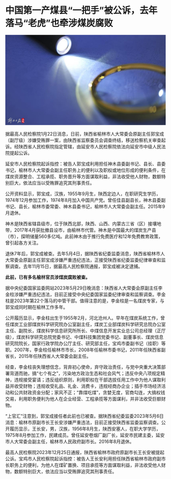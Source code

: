 # 中国第一产煤县“一把手”被公诉，去年落马“老虎”也牵涉煤炭腐败

![c38199d5fb6ccf2b87594cbe030e1213.jpg](https://raw.githubusercontent.com/qqhsx/qqnews_image/main/2024/01/22/中国第一产煤县“一把手”被公诉，去年落马“老虎”也牵涉煤炭腐败/c38199d5fb6ccf2b87594cbe030e1213.jpg)

据最高人民检察院1月22日消息，日前，陕西省榆林市人大常委会原副主任郭宝成（副厅级）涉嫌受贿罪一案，由陕西省监察委员会调查终结，移送检察机关审查起诉。经陕西省人民检察院指定管辖，由延安市人民检察院依法向延安市中级人民法院提起公诉。

延安市人民检察院起诉指控：被告人郭宝成利用担任神木县委副书记、县长、县委书记，榆林市人大常委会副主任职务上的便利以及职权或地位形成的便利条件，在煤炭资源整合、工程承揽、职务晋升等方面谋取利益，非法收受他人财物，数额特别巨大，依法应当以受贿罪追究其刑事责任。

公开资料显示，郭宝成，汉族，1955年9月生，陕西定边人，在职研究生学历，1974年12月参加工作，1974年8月加入中国共产党。曾任佳县副县长，神木县委副书记、县长，榆林市委常委、神木县委书记，榆林市人大常委会副主任。2015年9月退休。

神木是陕西省辖县级市，位于陕西北部，陕西、山西、内蒙古三省（区）接壤地带，2017年4月获批撤县设市，由榆林市代管。神木是中国最大的煤炭生产县（市），探明储量560多亿吨。此前神木由于推行免费医疗和12年免费教育政策，曾引起各方关注。

退休7年后，郭宝成被查。去年5月4日，据陕西省纪委监委消息，陕西省榆林市人大常委会原副主任郭宝成涉嫌严重违纪违法，正接受陕西省纪委监委纪律审查和监察调查。去年11月15日，据最高人民检察院通报，郭宝成被决定逮捕。

**此前，已有多名榆林官员涉煤炭腐败被查。**

据中央纪委国家监委网站2023年5月29日晚消息：陕西省人大常委会原副主任李金柱涉嫌严重违纪违法，目前正接受中央纪委国家监委纪律审查和监察调查。李金柱是2023年第22个落马的中管干部。值得注意的是，李金柱是一名煤炭专家，与郭宝成同时期在榆林工作多年。

公开履历显示，李金柱出生于1955年2月，河北沧州人。早年在煤炭系统工作，曾任煤炭工业部煤炭科学研究院办公室副主任，煤炭工业部煤炭科学研究总院办公室主任、副院长，煤炭科学信息研究所所长、中煤信息开发实业总公司总经理（正厅级），煤炭科学研究总院党委书记、中煤科技集团党委书记、副董事长、煤炭信息研究院院长，国家行政学院办公厅主任、研究部主任，宝鸡市委副书记（挂职）等职。2007年，李金柱任榆林市市长，2008年任榆林市委书记，2011年任陕西省副省长，2015年任陕西省人大常委会副主任。

经查，李金柱丧失理想信念，背弃初心使命，弃守政治责任，与党中央重大决策部署背道而驰，搞“七个有之”，污染地方政治生态和社会风气；违反中央八项规定精神，违规接受宴请；违反组织原则，利用职权在干部选拔任用工作中为他人谋取利益并收受财物；违规收受礼品、礼金、消费卡，违规经商办企业；插手市场经济活动和公共财政资金分配；家风不正；“靠煤吃煤”，贪婪无度，官商勾连，大搞权钱交易，利用职务便利为他人在企业经营、工程承揽等方面谋利，并非法收受巨额财物。

“上官汇”注意到，郭宝成接任者此前也已被查。据陕西省纪委监委2023年5月6日消息：榆林市原副市长王长安涉嫌严重违法，目前正接受陕西省监委监察调查。公开履历显示，王长安，男，汉族，1956年8月生，陕西安塞人，在职大学学历，1975年8月参加工作，民建成员。曾任延安卷烟厂副厂长，延安市民建主委，延安市人大常委会副主任，榆林市人民政府副市长。2016年8月退休。

最高人民检察院2023年12月25日通报，陕西省榆林市政府原副市长王长安被提起公诉。宝鸡市人民检察院起诉指控：被告人王长安利用担任陕西省榆林市政府副市长职务上的便利，为他人在煤矿置换、项目承揽等方面谋取利益，非法收受他人财物，数额特别巨大，依法应当以受贿罪追究其刑事责任。


